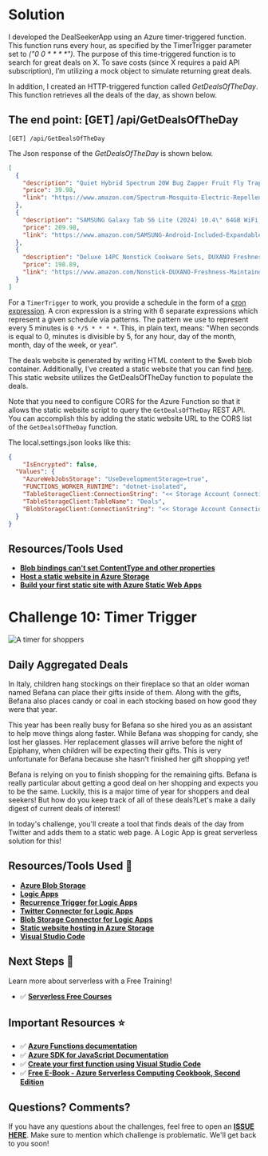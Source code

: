 # Solution 

I developed the DealSeekerApp using an Azure timer-triggered function. This function runs every hour, as specified by the TimerTrigger parameter set to _("0 0 * * * *")_. The purpose of this time-triggered function is to search for great deals on X. To save costs (since X requires a paid API subscription), I’m utilizing a mock object to simulate returning great deals.    

In addition, I created an HTTP-triggered function called _GetDealsOfTheDay_. This function retrieves all the deals of the day, as shown below.

## The end point: [GET] /api/GetDealsOfTheDay
```
[GET] /api/GetDealsOfTheDay
```
The Json response of the _GetDealsOfTheDay_ is shown below.
```json
[
  {
    "description": "Quiet Hybrid Spectrum 20W Bug Zapper Fruit Fly Traps for Indoors Mosquito Zapper Electric Fly Zapper for Home Mosquito Repellent Moth Light Gnat Insect Killer with 2 Replacement Bulbs",
    "price": 39.98,
    "link": "https://www.amazon.com/Spectrum-Mosquito-Electric-Repellent-Replacement/dp/B0BVKGC941"
  },
  {
    "description": "SAMSUNG Galaxy Tab S6 Lite (2024) 10.4\" 64GB WiFi Android Tablet, S Pen Included, Gaming Ready, Long Battery Life, Slim Metal Design, Expandable Storage, US Version, Oxford Gray, Amazon Exclusive",
    "price": 209.98,
    "link": "https://www.amazon.com/SAMSUNG-Android-Included-Expandable-Exclusive/dp/B0CWS8MNW1"
  },
  {
    "description": "Deluxe 14PC Nonstick Cookware Sets, DUXANO Freshness-Maintained Pots and Pans with 9H Hardness 2-Layer Ceramic Coating, True Cool Handles, PFAS Free, Dishwasher Safe, All Cooktops & Induction Ready",
    "price": 198.89,
    "link": "https://www.amazon.com/Nonstick-DUXANO-Freshness-Maintained-Dishwasher-Induction/dp/B0D25GGFLS"
  }
]
``` 
For a `TimerTrigger` to work, you provide a schedule in the form of a [cron expression](https://en.wikipedia.org/wiki/Cron#CRON_expression). A cron expression is a string with 6 separate expressions which represent a given schedule via patterns. The pattern we use to represent every 5 minutes is `0 */5 * * * *`. This, in plain text, means: "When seconds is equal to 0, minutes is divisible by 5, for any hour, day of the month, month, day of the week, or year".

The deals website is generated by writing HTML content to the $web blob container. Additionally, I’ve created a static website that you can find <a href="https://github.com/Jimmy-Kroy/my-first-static-web-app/tree/main/src" target="_blank">here</a>. This static website utilizes the GetDealsOfTheDay function to populate the deals.

Note that you need to configure CORS for the Azure Function so that it allows the static website script to query the `GetDealsOfTheDay` REST API. You can accomplish this by adding the static website URL to the CORS list of the `GetDealsOfTheDay` function. 

The local.settings.json looks like this:
```json
{
    "IsEncrypted": false,
  "Values": {
    "AzureWebJobsStorage": "UseDevelopmentStorage=true",
    "FUNCTIONS_WORKER_RUNTIME": "dotnet-isolated",
    "TableStorageClient:ConnectionString": "<< Storage Account ConnectionString >>",
    "TableStorageClient:TableName": "Deals",
    "BlobStorageClient:ConnectionString": "<< Storage Account ConnectionString >>"
  }
}
``` 

## Resources/Tools Used

-   **[Blob bindings can't set ContentType and other properties](https://github.com/Azure/azure-functions-host/issues/364)**
-   **[Host a static website in Azure Storage](https://learn.microsoft.com/en-us/azure/storage/blobs/storage-blob-static-website-how-to)**
-   **[Build your first static site with Azure Static Web Apps](https://learn.microsoft.com/en-us/azure/static-web-apps/getting-started)**

# Challenge 10: Timer Trigger

![A timer for shoppers](https://res.cloudinary.com/jen-looper/image/upload/v1575132447/images/challenge-10_d2nl4t.jpg)

## Daily Aggregated Deals

In Italy, children hang stockings on their fireplace so that an older woman named Befana can place their gifts inside of them. Along with the gifts, Befana also places candy or coal in each stocking based on how good they were that year.

This year has been really busy for Befana so she hired you as an assistant to help move things along faster. While Befana was shopping for candy, she lost her glasses. Her replacement glasses will arrive before the night of Epiphany, when children will be expecting their gifts. This is very unfortunate for Befana because she hasn't finished her gift shopping yet!

Befana is relying on you to finish shopping for the remaining gifts. Befana is really particular about getting a good deal on her shopping and expects you to be the same. Luckily, this is a major time of year for shoppers and deal seekers! But how do you keep track of all of these deals?Let's make a daily digest of current deals of interest!

In today's challenge, you'll create a tool that finds deals of the day from Twitter and adds them to a static web page. A Logic App is great serverless solution for this!

## Resources/Tools Used 🚀

- **[Azure Blob Storage](https://docs.microsoft.com/en-us/azure/storage/?WT.mc_id=25daysofserverless-github-cxa)**
- **[Logic Apps](https://docs.microsoft.com/en-us/azure/logic-apps/quickstart-create-first-logic-app-workflow/?WT.mc_id=25daysofserverless-github-cxa)**
- **[Recurrence Trigger for Logic Apps](https://docs.microsoft.com/en-us/azure/logic-apps/tutorial-build-schedule-recurring-logic-app-workflow?WT.mc_id=25daysofserverless-github-cxa)**
- **[Twitter Connector for Logic Apps](https://docs.microsoft.com/en-us/azure/connectors/connectors-create-api-twitter?WT.mc_id=25daysofserverless-github-cxa)**
- **[Blob Storage Connector for Logic Apps](https://docs.microsoft.com/en-us/azure/connectors/connectors-create-api-azureblobstorage?WT.mc_id=25daysofserverless-github-cxa#add-blob-storage-action)**
- **[Static website hosting in Azure Storage](https://docs.microsoft.com/en-us/azure/storage/blobs/storage-blob-static-website?WT.mc_id=25daysofserverless-github-cxa)**
- **[Visual Studio Code](https://code.visualstudio.com/?WT.mc_id=25daysofserverless-github-cxa)**

## Next Steps 🏃

Learn more about serverless with a Free Training!

-   ✅ **[Serverless Free Courses](https://docs.microsoft.com/learn/browse/?term=azure%20functions&WT.mc_id=25daysofserverless-github-cxa)**

## Important Resources ⭐️

- ✅ **[Azure Functions documentation](https://docs.microsoft.com/azure/azure-functions/?WT.mc_id=25daysofserverless-github-cxa)**
- ✅ **[Azure SDK for JavaScript Documentation](https://docs.microsoft.com/azure/javascript/?WT.mc_id=25daysofserverless-github-cxa)**
- ✅ **[Create your first function using Visual Studio Code](https://docs.microsoft.com/azure/azure-functions/functions-create-first-function-vs-code?WT.mc_id=25daysofserverless-github-cxa)**
- ✅ **[Free E-Book - Azure Serverless Computing Cookbook, Second Edition](https://azure.microsoft.com/resources/azure-serverless-computing-cookbook/?WT.mc_id=25daysofserverless-github-cxa)**

## Questions? Comments?

If you have any questions about the challenges, feel free to open an **[ISSUE HERE](https://github.com/microsoft/25-days-of-serverless/issues)**. Make sure to mention which challenge is problematic. We'll get back to you soon!
